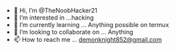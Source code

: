 - 👋 Hi, I’m @TheNoobHacker21
- 👀 I’m interested in ...hacking
- 🌱 I’m currently learning ... Anything possible on termux
- 💞️ I’m looking to collaborate on ... Anything
- 📫 How to reach me ...
demonknight852@gmail.com
<!---
TheNoobHacker21/TheNoobHacker21 is a ✨ special ✨ repository because its `README.md` (this file) appears on your GitHub profile.
You can click the Preview link to take a look at your changes.
--->
